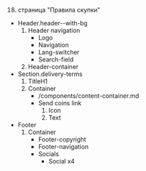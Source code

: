 18. страница "Правила скупки"
  * Header.header--with-bg
    1. Header navigation
        * Logo 
        * Navigation
        * Lang-switcher
        * Search-field
    2. Header-container
  * Section.delivery-terms
    1. TitleH1
    2. Container
        * /components/content-container.md
        * Send coins link
            1. Icon
            2. Text
  * Footer
    1. Container
        * Footer-copyright
        * Footer-navigation
        * Socials
            * Social x4
